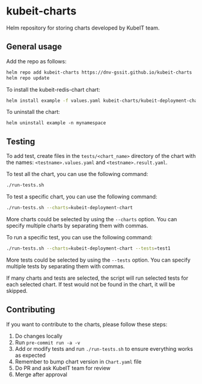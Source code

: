 # kubeit-charts

Helm repository for storing charts developed by KubeIT team.

## General usage

Add the repo as follows:

```bash
helm repo add kubeit-charts https://dnv-gssit.github.io/kubeit-charts
helm repo update
```

To install the kubeit-redis-chart chart:

```bash
helm install example -f values.yaml kubeit-charts/kubeit-deployment-chart -n mynamespace
```

To uninstall the chart:

```
helm uninstall example -n mynamespace
```

## Testing

To add test, create files in the `tests/<chart_name>` directory of the chart with the names: `<testname>.values.yaml` and `<testname>.result.yaml`.

To test all the chart, you can use the following command:

```bash
./run-tests.sh
```

To test a specific chart, you can use the following command:

```bash
./run-tests.sh --charts=kubeit-deployment-chart
```

More charts could be selected by using the `--charts` option. You can specify multiple charts by separating them with commas.

To run a specific test, you can use the following command:

```bash
./run-tests.sh --charts=kubeit-deployment-chart --tests=test1
```

More tests could be selected by using the `--tests` option. You can specify multiple tests by separating them with commas.

If many charts and tests are selected, the script will run selected tests for each selected chart. If test would not be found in the chart, it will be skipped.

## Contributing

If you want to contribute to the charts, please follow these steps:
1. Do changes locally
2. Run `pre-commit run -a -v`
3. Add or modify tests and run `./run-tests.sh` to ensure everything works as expected
4. Remember to bump chart version in `Chart.yaml` file
5. Do PR and ask KubeIT team for review
6. Merge after approval
